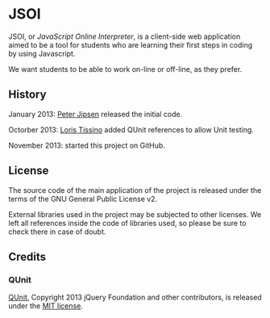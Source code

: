 # JSOI

JSOI, or _JavaScript Online Interpreter_, is a client-side web 
application aimed to be a tool for students who are learning their 
first steps in coding by using Javascript.

We want students to be able to work on-line or off-line, as they prefer.

## History

January 2013: [Peter Jipsen](http://www.chapman.edu/~jipsen/) released 
the initial code.

Octorber 2013: [Loris Tissino](http://loris.tissino.it) added QUnit 
references to allow Unit testing.

November 2013: started this project on GitHub.

## License

The source code of the main application of the project is released
under the terms of the GNU General Public License v2.

External libraries used in the project may be subjected to other 
licenses. We left all references inside the code of libraries used, so
please be sure to check there in case of doubt.

## Credits

### QUnit

[QUnit](http://qunitjs.com), Copyright 2013 jQuery Foundation and other 
contributors, is released under the [MIT 
license](https://jquery.org/license/).
